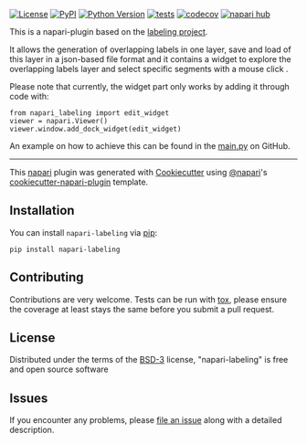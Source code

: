 
[![License](https://img.shields.io/pypi/l/napari-labeling.svg?color=green)](https://github.com/tomburke-rse/napari-labeling/raw/main/LICENSE)
[![PyPI](https://img.shields.io/pypi/v/napari-labeling.svg?color=green)](https://pypi.org/project/napari-labeling)
[![Python Version](https://img.shields.io/pypi/pyversions/napari-labeling.svg?color=green)](https://python.org)
[![tests](https://github.com/tomburke-rse/napari-labeling/workflows/tests/badge.svg)](https://github.com/tomburke-rse/napari-labeling/actions)
[![codecov](https://codecov.io/gh/tomburke-rse/napari-labeling/branch/main/graph/badge.svg)](https://codecov.io/gh/tomburke-rse/napari-labeling)
[![napari hub](https://img.shields.io/endpoint?url=https://api.napari-hub.org/shields/napari-labeling)](https://napari-hub.org/plugins/napari-labeling)

This is a napari-plugin based on the [labeling project].

It allows the generation of overlapping labels in one layer, save and load of this layer in a json-based file format and
it contains a widget to explore the overlapping labels layer and select specific segments with a mouse click .

Please note that currently, the widget part only works by adding it through code with:

    from napari_labeling import edit_widget
    viewer = napari.Viewer()
    viewer.window.add_dock_widget(edit_widget)

An example on how to achieve this can be found in the [main.py] on GitHub.

----------------------------------

This [napari] plugin was generated with [Cookiecutter] using [@napari]'s [cookiecutter-napari-plugin] template.

<!--
Don't miss the full getting started guide to set up your new package:
https://github.com/napari/cookiecutter-napari-plugin#getting-started

and review the napari docs for plugin developers:
https://napari.org/plugins/stable/index.html
-->

## Installation

You can install `napari-labeling` via [pip]:

    pip install napari-labeling




## Contributing

Contributions are very welcome. Tests can be run with [tox], please ensure
the coverage at least stays the same before you submit a pull request.

## License

Distributed under the terms of the [BSD-3] license,
"napari-labeling" is free and open source software

## Issues

If you encounter any problems, please [file an issue] along with a detailed description.

[napari]: https://github.com/napari/napari
[Cookiecutter]: https://github.com/audreyr/cookiecutter
[@napari]: https://github.com/napari
[MIT]: http://opensource.org/licenses/MIT
[BSD-3]: http://opensource.org/licenses/BSD-3-Clause
[GNU GPL v3.0]: http://www.gnu.org/licenses/gpl-3.0.txt
[GNU LGPL v3.0]: http://www.gnu.org/licenses/lgpl-3.0.txt
[Apache Software License 2.0]: http://www.apache.org/licenses/LICENSE-2.0
[Mozilla Public License 2.0]: https://www.mozilla.org/media/MPL/2.0/index.txt
[cookiecutter-napari-plugin]: https://github.com/napari/cookiecutter-napari-plugin

[napari]: https://github.com/napari/napari
[tox]: https://tox.readthedocs.io/en/latest/
[pip]: https://pypi.org/project/pip/
[PyPI]: https://pypi.org/

[labeling project]: https://github.com/Labelings/Labeling
[main.py]: https://github.com/Labelings/Labeling/blob/main/main.py
[file an issue]: https://github.com/Labelings/napari-labeling/issues


